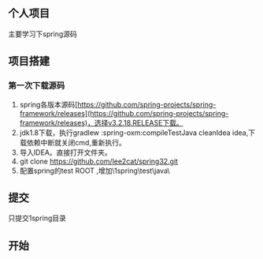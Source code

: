 
## 个人项目
主要学习下spring源码

## 项目搭建
### 第一次下载源码 ### 
1. spring各版本源码[https://github.com/spring-projects/spring-framework/releases](https://github.com/spring-projects/spring-framework/releases)，选择v3.2.18.RELEASE下载。
2. jdk1.8下载，执行gradlew :spring-oxm:compileTestJava cleanIdea idea,下载依赖中断就关闭cmd,重新执行。
3. 导入IDEA。直接打开文件夹。
4. git clone https://github.com/lee2cat/spring32.git
5. 配置spring的test ROOT ,增加\1spring\test\java\

## 提交 ##
只提交1spring目录


## 开始 ##
